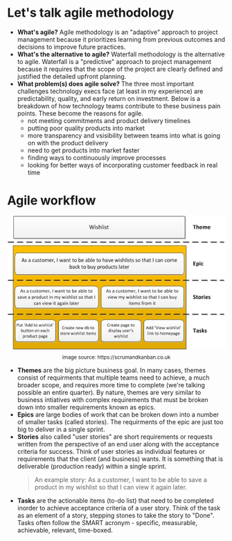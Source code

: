 # Let's talk agile methodology
* **What's agile?** Agile methodology is an "adaptive" approach to project management because it prioritizes learning from previous outcomes and decisions to improve future practices.
* **What's the alternative to agile?** Waterfall methodology is the alternative to agile. Waterfall is a "predictive" approach to project management because it requires that the scope of the project are clearly defined and justified the detailed upfront planning. 
* **What problem(s) does agile solve?** The three most important challenges technology execs face (at least in my experience) are predictability, quality, and early return on investment. Below is a breakdown of how technology teams contribute to these business pain points. These become the reasons for agile.
  * not meeting commitments and product delivery timelines
  * putting poor quality products into market
  * more transparency and vsisibility between teams into what is going on with the product delivery
  * need to get products into market faster
  * finding ways to continuously improve processes
  * looking for better ways of incorporating customer feedback in real time

# Agile workflow
<p align="center"><img src="../../assets%2Fagile-workflow.jpg"><br /><sub>image source: https://scrumandkanban.co.uk</sub></p>

* **Themes** are the big picture business goal. In many cases, themes consist of requirments that multiple teams need to achieve, a much broader scope, and requires more time to complete (we're talking possible an entire quarter). By nature, themes are very similar to business intiatives with complex requirements that must be broken down into smaller requirements known as epics. 
* **Epics** are large bodies of work that can be broken down into a number of smaller tasks (called stories). The requirments of the epic are just too big to deliver in a single sprint.
* **Stories** also called "user stories" are short requirements or requests written from the perspective of an end user along with the acceptance criteria for success. Think of user stories as individual features or requirements that the client (and business) wants. It is something that is deliverable (production ready) within a single sprint.
  > An example story: As a customer, I want to be able to save a product in my wishlist so that I can view it again later.
* **Tasks** are the actionable items (to-do list) that need to be completed inorder to achieve acceptance criteria of a user story. Think of the task as an element of a story, stepping stones to take the story to "Done". Tasks often follow the SMART acronym - specific, measurable, achievable, relevant, time-boxed.


